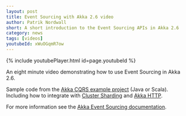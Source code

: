 ```yaml
---
layout: post
title: Event Sourcing with Akka 2.6 video
author: Patrik Nordwall
short: A short introduction to the Event Sourcing APIs in Akka 2.6
category: news
tags: [videos]
youtubeId: xWuOGqmR7ow
---
```


{% include youtubePlayer.html id=page.youtubeId %}

An eight minute video demonstrating how to use Event Sourcing in Akka 2.6.

Sample code from the [Akka CQRS example project](https://doc.akka.io/docs/akka/current/project/examples.html#cqrs) (Java or Scala).
Including how to integrate with [Cluster Sharding](https://doc.akka.io/docs/akka/current/typed/cluster-sharding.html) and [Akka HTTP](https://doc.akka.io/docs/akka-http/current/).
     
For more information see the [Akka Event Sourcing documentation](https://doc.akka.io/docs/akka/current/typed/persistence.html).
